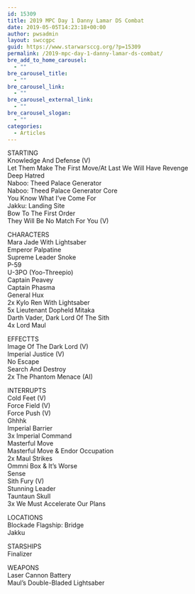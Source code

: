 ```yaml
---
id: 15309
title: 2019 MPC Day 1 Danny Lamar DS Combat
date: 2019-05-05T14:23:18+00:00
author: pwsadmin
layout: swccgpc
guid: https://www.starwarsccg.org/?p=15309
permalink: /2019-mpc-day-1-danny-lamar-ds-combat/
bre_add_to_home_carousel:
  - ""
bre_carousel_title:
  - ""
bre_carousel_link:
  - ""
bre_carousel_external_link:
  - ""
bre_carousel_slogan:
  - ""
categories:
  - Articles
---
```

  


STARTING  
Knowledge And Defense (V)  
Let Them Make The First Move/At Last We Will Have Revenge  
Deep Hatred  
Naboo: Theed Palace Generator  
Naboo: Theed Palace Generator Core  
You Know What I&#8217;ve Come For  
Jakku: Landing Site  
Bow To The First Order  
They Will Be No Match For You (V)

CHARACTERS  
Mara Jade With Lightsaber  
Emperor Palpatine  
Supreme Leader Snoke  
P-59  
U-3PO (Yoo-Threepio)  
Captain Peavey  
Captain Phasma  
General Hux  
2x Kylo Ren With Lightsaber  
5x Lieutenant Dopheld Mitaka  
Darth Vader, Dark Lord Of The Sith  
4x Lord Maul

EFFECTTS  
Image Of The Dark Lord (V)  
Imperial Justice (V)  
No Escape  
Search And Destroy  
2x The Phantom Menace (AI)

INTERRUPTS  
Cold Feet (V)  
Force Field (V)  
Force Push (V)  
Ghhhk  
Imperial Barrier  
3x Imperial Command  
Masterful Move  
Masterful Move & Endor Occupation  
2x Maul Strikes  
Ommni Box & It&#8217;s Worse  
Sense  
Sith Fury (V)  
Stunning Leader  
Tauntaun Skull  
3x We Must Accelerate Our Plans

LOCATIONS  
Blockade Flagship: Bridge  
Jakku

STARSHIPS  
Finalizer

WEAPONS  
Laser Cannon Battery  
Maul&#8217;s Double-Bladed Lightsaber